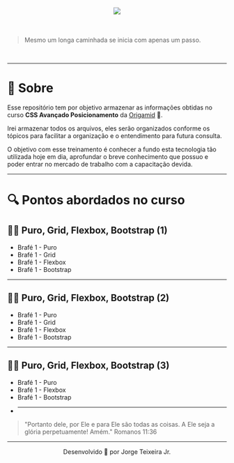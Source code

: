 <h1 align="center">

<img src="https://user-images.githubusercontent.com/53981704/87864529-bbda7400-c93f-11ea-925e-5686444a4a6c.png">

</h1>
<br>

> Mesmo um longa caminhada se inicia com apenas um passo.

<br>

---

# 🧾 Sobre

Esse repositório tem por objetivo armazenar as informações obtidas no curso **CSS Avançado Posicionamento** da [Origamid](https://www.origamid.com/curso/css-avancado-posicionamento) 🐺.

Irei armazenar todos os arquivos, eles serão organizados conforme os tópicos para facilitar a organização e o entendimento para futura consulta.

O objetivo com esse treinamento é conhecer a fundo esta tecnologia tão utilizada hoje em dia, aprofundar o breve conhecimento que possuo e poder entrar no mercado de trabalho com a capacitação devida.

---

# 🔍 Pontos abordados no curso

## 👶🏿 Puro, Grid, Flexbox, Bootstrap (1)

- Brafé 1 - Puro
- Brafé 1 - Grid
- Brafé 1 - Flexbox
- Brafé 1 - Bootstrap

---

## 🧒🏿 Puro, Grid, Flexbox, Bootstrap (2)

- Brafé 1 - Puro
- Brafé 1 - Grid
- Brafé 1 - Flexbox
- Brafé 1 - Bootstrap

---

## 🧔🏿 Puro, Grid, Flexbox, Bootstrap (3)

- Brafé 1 - Puro
- Brafé 1 - Flexbox
- Brafé 1 - Bootstrap
- ***

> "Portanto dele, por Ele e para Ele são todas as coisas. A Ele seja a glória perpetuamente! Amém."
> Romanos 11:36

---

<p align="center">Desenvolvido 🚀 por Jorge Teixeira Jr.</p>
